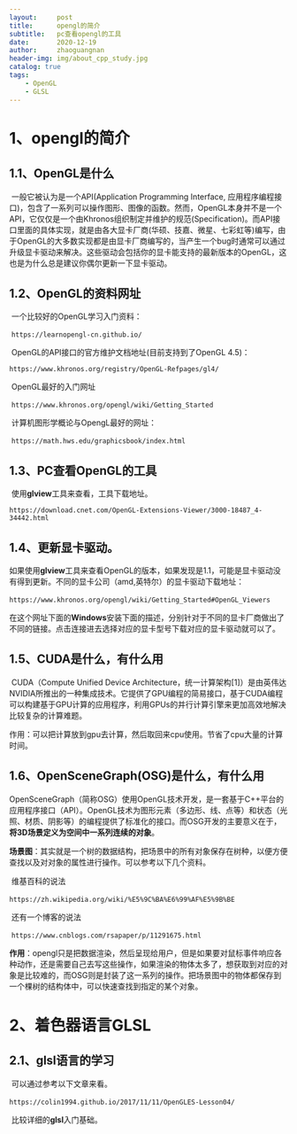 ```yaml
---
layout:     post
title:      opengl的简介
subtitle:   pc查看opengl的工具
date:       2020-12-19
author:     zhaoguangnan
header-img: img/about_cpp_study.jpg
catalog: true
tags:
    - OpenGL
    - GLSL
---
```


# 1、opengl的简介

## 1.1、OpenGL是什么

​	一般它被认为是一个API(Application Programming Interface, 应用程序编程接口)，包含了一系列可以操作图形、图像的函数。然而，OpenGL本身并不是一个API，它仅仅是一个由Khronos组织制定并维护的规范(Specification)。而API接口里面的具体实现，就是由各大显卡厂商(华硕、技嘉、微星、七彩虹等)编写，由于OpenGL的大多数实现都是由显卡厂商编写的，当产生一个bug时通常可以通过升级显卡驱动来解决。这些驱动会包括你的显卡能支持的最新版本的OpenGL，这也是为什么总是建议你偶尔更新一下显卡驱动。

##  1.2、OpenGL的资料网址

​	一个比较好的OpenGL学习入门资料：

​	`https://learnopengl-cn.github.io/`

​	OpenGL的API接口的官方维护文档地址(目前支持到了OpenGL 4.5)：

   `https://www.khronos.org/registry/OpenGL-Refpages/gl4/`

​	OpenGL最好的入门网址

​	`https://www.khronos.org/opengl/wiki/Getting_Started`

​	计算机图形学概论与OpengL最好的网址：

​	`https://math.hws.edu/graphicsbook/index.html`

## 1.3、PC查看OpenGL的工具

​	使用**glview**工具来查看，工具下载地址。

`https://download.cnet.com/OpenGL-Extensions-Viewer/3000-18487_4-34442.html`

## 1.4、更新显卡驱动。

​	如果使用**glview**工具来查看OpenGL的版本，如果发现是1.1，可能是显卡驱动没有得到更新。不同的显卡公司（amd,英特尔）的显卡驱动下载地址：

​	`https://www.khronos.org/opengl/wiki/Getting_Started#OpenGL_Viewers`

​	在这个网址下面的**Windows**安装下面的描述，分别针对于不同的显卡厂商做出了不同的链接。点击连接进去选择对应的显卡型号下载对应的显卡驱动就可以了。

## 1.5、CUDA是什么，有什么用

​	CUDA（Compute Unified Device Architecture，统一计算架构[1]）是由英伟达NVIDIA所推出的一种集成技术。它提供了GPU编程的简易接口，基于CUDA编程可以构建基于GPU计算的应用程序，利用GPUs的并行计算引擎来更加高效地解决比较复杂的计算难题。

​	作用：可以把计算放到gpu去计算，然后取回来cpu使用。节省了cpu大量的计算时间。

## 1.6、OpenSceneGraph(OSG)是什么，有什么用

​	OpenSceneGraph（简称OSG）使用OpenGL技术开发，是一套基于C++平台的应用程序接口（API）。OpenGL技术为图形元素（多边形、线、点等）和状态（光照、材质、阴影等）的编程提供了标准化的接口。而OSG开发的主要意义在于，**将3D场景定义为空间中一系列连续的对象**。

​	**场景图**：其实就是一个树的数据结构，把场景中的所有对象保存在树种，以便方便查找以及对对象的属性进行操作。可以参考以下几个资料。

​	维基百科的说法

​	`https://zh.wikipedia.org/wiki/%E5%9C%BA%E6%99%AF%E5%9B%BE`

​	还有一个博客的说法

​	`https://www.cnblogs.com/rsapaper/p/11291675.html`

​	**作用**：opengl只是把数据渲染，然后呈现给用户，但是如果要对鼠标事件响应各种动作，还是需要自己去写这些操作，如果渲染的物体太多了，想获取到对应的对象是比较难的，而OSG则是封装了这一系列的操作。把场景图中的物体都保存到一个棵树的结构体中，可以快速查找到指定的某个对象。

# 2、着色器语言GLSL

## 2.1、glsl语言的学习

​		可以通过参考以下文章来看。

​		`https://colin1994.github.io/2017/11/11/OpenGLES-Lesson04/`

​		比较详细的**glsl**入门基础。



